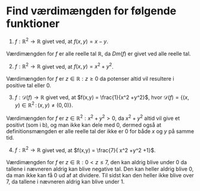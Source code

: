 # Find værdimængden for følgende funktioner
1. $f:\mathbb{R}^2→\mathbb{R}$ givet ved, at $f(x,y) = x-y$.

Værdimængden for $f$ er alle reelle tal $\mathbb{R}$, da $Dm(f)$ er givet ved alle reelle tal.
   
2.  $f:\mathbb{R}^2 \to \mathbb{R}$ givet ved, at $f(x,y) = x^2 +y^2$.

Værdimængden for $f$ er ${z \in \mathbb{R} : z\ge0}$  da potenser altid vil resultere i positive tal eller 0.

3.  $f:\mathcal{D}(f) \to \mathbb{R}$ givet ved, at $f(x,y) = \frac{1}{x^2 +y^2}$, hvor $\mathcal{D}(f) = \{ (x,y) \in \mathbb R^2 \, : \, (x,y) \neq (0,0) \}$.

Værdimængden for $f$ er ${z \in \mathbb{R}^2 : x^2 + y^2>0}$, da $x^2+y^2$ altid vil give et positivt (som i b), og man ikke kan dele med 0, dermed også at definitionsmængden er alle reelle tal der ikke er 0 for både $x$ og $y$ på samme tid.

4.  $f:\mathbb R^2 \to \mathbb{R}$ givet ved, at $f(x,y) = \frac{7}{ x^2 +y^2 +1}$.

Værdimængden for $f$ er ${z \in \mathbb{R} : 0<z\leq7}$, den kan aldrig blive under 0 da tallene i nævneren aldrig kan blive negative tal. Den kan heller aldrig blive 0, da man ikke kan få 0 ud af at dividere. Til sidst kan den heller ikke blive over 7, da tallene i nævneren aldrig kan blive under 1.
